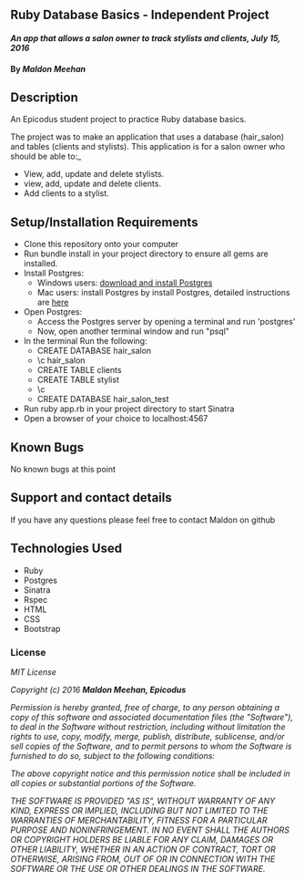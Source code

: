 ## Ruby Database Basics - Independent Project

#### _An app that allows a salon owner to track stylists and clients, July 15, 2016_

#### By **_Maldon Meehan_**

## Description

An Epicodus student project to practice Ruby database basics.

The project was to make an application that uses a database (hair_salon) and tables (clients and stylists). This application is for a salon owner who should be able to:_

* View, add, update and delete stylists.
* view, add, update and delete clients.
* Add clients to a stylist.

## Setup/Installation Requirements

* Clone this repository onto your computer
* Run bundle install in your project directory to ensure all gems are installed.
* Install Postgres:
  * Windows users: <a href="http://www.enterprisedb.com/products-services-training/pgdownload#windows">download and install Postgres</a>
  * Mac users: install Postgres by install Postgres, detailed instructions are <a href="https://www.learnhowtoprogram.com/ruby/ruby-database-basics/installing-postgres-7fb0cff7-a0f5-4b61-a0db-8a928b9f67ef">here</a>
* Open Postgres:
  * Access the Postgres server by opening a terminal and run 'postgres'
  * Now, open another terminal window and run "psql"
* In the terminal Run the following:
  * CREATE DATABASE hair_salon
  * \c hair_salon
  * CREATE TABLE clients
  * CREATE TABLE stylist
  * \c
  * CREATE DATABASE hair_salon_test
* Run ruby app.rb in your project directory to start Sinatra
* Open a browser of your choice to localhost:4567

## Known Bugs

No known bugs at this point

## Support and contact details

If you have any questions please feel free to contact Maldon on github

## Technologies Used

* Ruby
* Postgres
* Sinatra
* Rspec
* HTML
* CSS     
* Bootstrap

### License

_MIT License_

_Copyright (c) 2016_ **_Maldon Meehan, Epicodus_**

_Permission is hereby granted, free of charge, to any person obtaining a copy of this software and associated documentation files (the "Software"), to deal in the Software without restriction, including without limitation the rights to use, copy, modify, merge, publish, distribute, sublicense, and/or sell copies of the Software, and to permit persons to whom the Software is furnished to do so, subject to the following conditions:_

_The above copyright notice and this permission notice shall be included in all copies or substantial portions of the Software._

_THE SOFTWARE IS PROVIDED "AS IS", WITHOUT WARRANTY OF ANY KIND, EXPRESS OR IMPLIED, INCLUDING BUT NOT LIMITED TO THE WARRANTIES OF MERCHANTABILITY, FITNESS FOR A PARTICULAR PURPOSE AND NONINFRINGEMENT. IN NO EVENT SHALL THE AUTHORS OR COPYRIGHT HOLDERS BE LIABLE FOR ANY CLAIM, DAMAGES OR OTHER LIABILITY, WHETHER IN AN ACTION OF CONTRACT, TORT OR OTHERWISE, ARISING FROM, OUT OF OR IN CONNECTION WITH THE SOFTWARE OR THE USE OR OTHER DEALINGS IN THE SOFTWARE._
